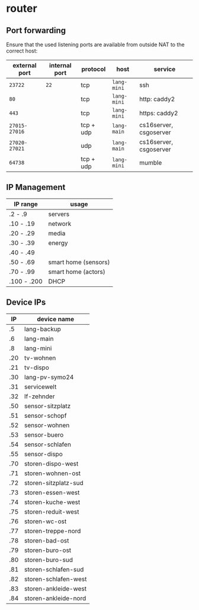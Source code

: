 router
======


Port forwarding
---------------

Ensure that the used listening ports are available from outside NAT to the correct host:

| external port | internal port | protocol  | host          | service |
| ------------- | ------------- |-----------| ------------- | ------- |
| `23722`       | `22`          | tcp       | `lang-mini`   | ssh |
| `80`          |               | tcp       | `lang-mini`   | http: caddy2 |
| `443`         |               | tcp       | `lang-mini`   | https: caddy2 |
| `27015-27016` |               | tcp + udp | `lang-main`   | cs16server, csgoserver |
| `27020-27021` |               | udp       | `lang-main`   | cs16server, csgoserver |
| `64738`       |               | tcp + udp | `lang-mini`   | mumble |


IP Management
-------------

| IP range    | usage                |
|-------------|----------------------|
| .2   - .9   | servers              |
| .10  - .19  | network              |
| .20  - .29  | media                |
| .30  - .39  | energy               |
| .40  - .49  |                      |
| .50  - .69  | smart home (sensors) |
| .70  - .99  | smart home (actors)  |
| .100 - .200 | DHCP                 |


Device IPs
----------

| IP  | device name          |
|-----|----------------------|
| .5  | lang-backup          |
| .6  | lang-main            |
| .8  | lang-mini            |
| .20 | tv-wohnen            |
| .21 | tv-dispo             |
| .30 | lang-pv-symo24       |
| .31 | servicewelt          |
| .32 | lf-zehnder           |
| .50 | sensor-sitzplatz     |
| .51 | sensor-schopf        |
| .52 | sensor-wohnen        |
| .53 | sensor-buero         |
| .54 | sensor-schlafen      |
| .55 | sensor-dispo         |
| .70 | storen-dispo-west    |
| .71 | storen-wohnen-ost    |
| .72 | storen-sitzplatz-sud |
| .73 | storen-essen-west    |
| .74 | storen-kuche-west    |
| .75 | storen-reduit-west   |
| .76 | storen-wc-ost        |
| .77 | storen-treppe-nord   |
| .78 | storen-bad-ost       |
| .79 | storen-buro-ost      |
| .80 | storen-buro-sud      |
| .81 | storen-schlafen-sud  |
| .82 | storen-schlafen-west |
| .83 | storen-ankleide-west |
| .84 | storen-ankleide-nord |
